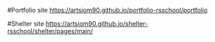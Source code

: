 #Portfolio site
https://artsiom90.github.io/portfolio-rsschool/portfolio

#Shelter site
https://artsiom90.github.io/shelter-rsschool/shelter/pages/main/
